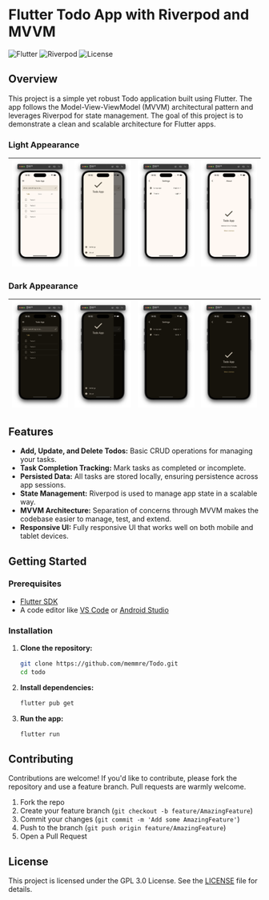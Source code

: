 # Flutter Todo App with Riverpod and MVVM

![Flutter](https://img.shields.io/badge/Flutter-3.24.2-blue)
![Riverpod](https://img.shields.io/badge/Riverpod-2.5.1-blue)
![License](https://img.shields.io/badge/License-GPL3.0-green.svg)

## Overview

This project is a simple yet robust Todo application built using Flutter. The app follows the Model-View-ViewModel (MVVM) architectural pattern and leverages Riverpod for state management. The goal of this project is to demonstrate a clean and scalable architecture for Flutter apps.

### Light Appearance

| ![Homepage](screenshots/light_1.png) | ![Drawer](screenshots/light_2.png) | ![Settings Page](screenshots/light_3.png) | ![About Page](screenshots/light_4.png) |
|:-----------------------------------------------:|:----------------------------------------------:|:----------------------------------------:|:----------------------------------:|

### Dark Appearance

| ![Homepage](screenshots/dark_1.png) | ![Drawer](screenshots/dark_2.png) | ![Settings Page](screenshots/dark_3.png) | ![About Page](screenshots/dark_4.png) |
|:-----------------------------------------------:|:----------------------------------------------:|:----------------------------------------:|:----------------------------------:|

## Features

- **Add, Update, and Delete Todos:** Basic CRUD operations for managing your tasks.
- **Task Completion Tracking:** Mark tasks as completed or incomplete.
- **Persisted Data:** All tasks are stored locally, ensuring persistence across app sessions.
- **State Management:** Riverpod is used to manage app state in a scalable way.
- **MVVM Architecture:** Separation of concerns through MVVM makes the codebase easier to manage, test, and extend.
- **Responsive UI:** Fully responsive UI that works well on both mobile and tablet devices.
  
## Getting Started

### Prerequisites

- [Flutter SDK](https://flutter.dev/docs/get-started/install)
- A code editor like [VS Code](https://code.visualstudio.com/) or [Android Studio](https://developer.android.com/studio)

### Installation

1. **Clone the repository:**
   ```sh
   git clone https://github.com/memmre/Todo.git
   cd todo
   ```

2. **Install dependencies:**
   ```sh
   flutter pub get
   ```

3. **Run the app:**
   ```sh
   flutter run
   ```

## Contributing

Contributions are welcome! If you'd like to contribute, please fork the repository and use a feature branch. Pull requests are warmly welcome.

1. Fork the repo
2. Create your feature branch (`git checkout -b feature/AmazingFeature`)
3. Commit your changes (`git commit -m 'Add some AmazingFeature'`)
4. Push to the branch (`git push origin feature/AmazingFeature`)
5. Open a Pull Request

## License

This project is licensed under the GPL 3.0 License. See the [LICENSE](licenses/gpl-3.0.txt) file for details.
